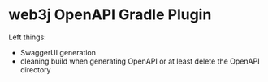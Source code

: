 web3j OpenAPI Gradle Plugin
===================

Left things:
- SwaggerUI generation
- cleaning build when generating OpenAPI or at least delete the OpenAPI directory